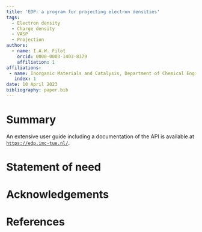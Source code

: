```yaml
---
title: 'EDP: a program for projecting electron densities'
tags:
  - Electron density
  - Charge density
  - VASP
  - Projection
authors:
  - name: I.A.W. Filot
    orcid: 0000-0003-1403-8379
    affiliation: 1
affiliations:
 - name: Inorganic Materials and Catalysis, Department of Chemical Engineering and Chemistry, Eindhoven University of Technology
   index: 1
date: 10 April 2023
bibliography: paper.bib
---
```


# Summary



An extensive user guide including a documentation of the API is available at
[`https://edp.imc-tue.nl/`](https://edp.imc-tue.nl/).

# Statement of need

# Acknowledgements

# References

